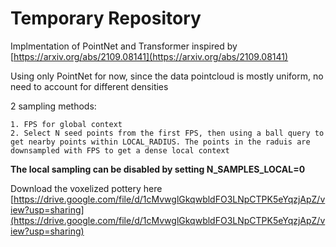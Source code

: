 # Temporary Repository

Implmentation of PointNet and Transformer inspired by [https://arxiv.org/abs/2109.08141](https://arxiv.org/abs/2109.08141)

Using only PointNet for now, since the data pointcloud is mostly uniform, no need to account for different densities

2 sampling methods:
>>
    1. FPS for global context
    2. Select N seed points from the first FPS, then using a ball query to get nearby points within LOCAL_RADIUS. The points in the raduis are downsampled with FPS to get a dense local context

**The local sampling can be disabled by setting N_SAMPLES_LOCAL=0**

Download the voxelized pottery here [https://drive.google.com/file/d/1cMvwglGkqwbldFO3LNpCTPK5eYqzjApZ/view?usp=sharing](https://drive.google.com/file/d/1cMvwglGkqwbldFO3LNpCTPK5eYqzjApZ/view?usp=sharing)
